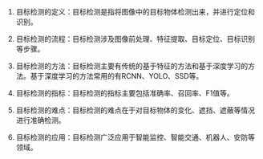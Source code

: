 1. 目标检测的定义：目标检测是指将图像中的目标物体检测出来，并进行定位和识别。

2. 目标检测的流程：目标检测涉及图像前处理、特征提取、目标定位、目标识别等步骤。

3. 目标检测的方法：目标检测主要有传统的基于特征的方法和基于深度学习的方法。基于深度学习的方法常用的有RCNN、YOLO、SSD等。

4. 目标检测的指标：目标检测的指标主要包括准确率、召回率、F1值等。

5. 目标检测的难点：目标检测的难点在于对目标物体的变化、遮挡、遮蔽等情况进行准确检测。

6. 目标检测的应用：目标检测广泛应用于智能监控、智能交通、机器人、安防等领域。